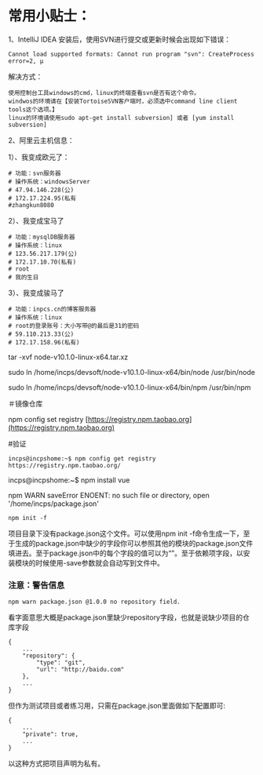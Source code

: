 # 常用小贴士：

1、IntelliJ IDEA 安装后，使用SVN进行提交或更新时候会出现如下错误：

```
Cannot load supported formats: Cannot run program "svn": CreateProcess error=2, μ
```

解决方式：

```
使用控制台工具windows的cmd，linux的终端查看svn是否有这个命令。
windwos的环境请在【安装TortoiseSVN客户端时，必须选中command line client tools这个选项。】
linux的环境请使用sudo apt-get install subversion] 或者 [yum install subversion]
```

2、阿里云主机信息：

1）、我变成欧元了：

```
# 功能：svn服务器
# 操作系统：windowsServer
# 47.94.146.228(公)
# 172.17.224.95(私有
#zhangkun8080
```

2）、我变成宝马了

```
# 功能：mysqlDB服务器
# 操作系统：linux
# 123.56.217.179(公)
# 172.17.10.70(私有)
# root
# 我的生日
```

3）、我变成骏马了

```
# 功能：inpcs.cn的博客服务器
# 操作系统：linux
# root的登录账号：大小写带@的最后是31的密码
# 59.110.213.33(公)
# 172.17.158.96(私有)
```

tar -xvf node-v10.1.0-linux-x64.tar.xz

sudo ln /home/incps/devsoft/node-v10.1.0-linux-x64/bin/node /usr/bin/node

sudo ln /home/incps/devsoft/node-v10.1.0-linux-x64/bin/npm /usr/bin/npm

＃镜像仓库

npm config set registry [https://registry.npm.taobao.org](https://registry.npm.taobao.org)

\#验证

```
incps@incpshome:~$ npm config get registry
https://registry.npm.taobao.org/
```

incps@incpshome:~$ npm install vue

npm WARN saveError ENOENT: no such file or directory, open '/home/incps/package.json'

```
npm init -f
```

项目目录下没有package.json这个文件。可以使用npm init -f命令生成一下，至于生成的package.json中缺少的字段你可以参照其他的模块的package.json文件填进去。至于package.json中的每个字段的值可以为“”。至于依赖项字段，以安装模块的时候使用-save参数就会自动写到文件中。

### 注意：警告信息

```
npm warn package.json @1.0.0 no repository field.
```

看字面意思大概是package.json里缺少repository字段，也就是说缺少项目的仓库字段

```
{
    ...
    "repository": {
        "type": "git",
        "url": "http://baidu.com"
    },
    ...
}
```

但作为测试项目或者练习用，只需在package.json里面做如下配置即可:

```
{
    ...
    "private": true,
    ...
}
```

以这种方式把项目声明为私有。

